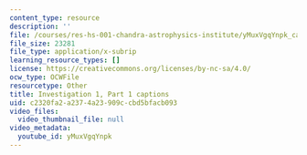 ```yaml
---
content_type: resource
description: ''
file: /courses/res-hs-001-chandra-astrophysics-institute/yMuxVgqYnpk_captions.webvtt
file_size: 23281
file_type: application/x-subrip
learning_resource_types: []
license: https://creativecommons.org/licenses/by-nc-sa/4.0/
ocw_type: OCWFile
resourcetype: Other
title: Investigation 1, Part 1 captions
uid: c2320fa2-a237-4a23-909c-cbd5bfacb093
video_files:
  video_thumbnail_file: null
video_metadata:
  youtube_id: yMuxVgqYnpk
---
```

